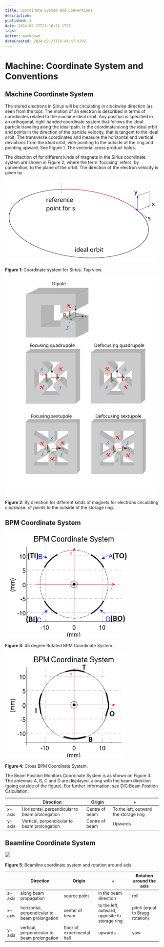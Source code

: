 ```yaml
---
title: Coordinate System and Conventions
description: 
published: 1
date: 2024-02-27T21:10:32.172Z
tags: 
editor: markdown
dateCreated: 2024-02-27T16:41:47.879Z
---
```


# Machine: Coordinate System and Conventions

## Machine Coordinate System

The stored electrons in Sirius will be circulating in clockwise direction (as seen from the top). The motion of an electron is described in terms of coordinates related to the machine ideal orbit. Any position is specified in an orthogonal, right-handed coordinate system that follows the ideal particle traveling along the ideal path. is the coordinate along the ideal orbit and points in the direction of the particle velocity, that is tangent to the ideal orbit. The transverse coordinates and measure the horizontal and vertical deviations from the ideal orbit, with pointing to the outside of the ring and pointing upward. See Figure 1. The vectorial cross product holds.

The direction of for different kinds of magnets in the Sirius coordinate system are shown in Figure 2, where the term 'focusing' refers, by convention, to the plane of the orbit. The direction of the electron velocity is given by .

![](/img/machine/coord_systs_and_conventions/ideal_orbit.svg)

**Figure 1**: Coordinate system for Sirius. Top view.

![](/img/machine/coord_systs_and_conventions/magnets_direction.svg)

**Figure 2**: By direction for different kinds of magnets for electrons circulating clockwise. x^ points to the outside of the storage ring.

## BPM Coordinate System

![](/img/machine/coord_systs_and_conventions/45bpm_coord.png)

**Figure 3**: 45 degree Rotated BPM Coordinate System.

![](/img/machine/coord_systs_and_conventions/crossbpm_coord.png)

**Figure 4**: Cross BPM Coordinate System.      

The Beam Position Monitors Coordinate System is as shown on Figure 3. The antennas A, B, C and D are displayed, along with the beam direction (going outside of the figure). For further information, see DIG:Beam Position Calculation. 

| | Direction | Origin | + |
| --- | --- | --- | --- |
| x-axis | Horizontal, perpendicular to beam prolongation | Centre of beam | To the left, outward the storage ring |
| y-axis | Vertical, perpendicular to beam prolongation | Centre of beam | Upwards 

## Beamline Coordinate System

![](img/beamline_coord.png)

**Figure 5**: Beamline coordinate system and rotation around axis.    

| | Direction | Origin | + | Rotation around the axis |
| --- | --- | --- | --- | --- |
| z-axis | along beam propagation | source point | in the beam direction | roll |
| x-axis | horizontal, perpendicular to beam prolongation | center of beam | to the left, outward, opposite to storage ring | pitch (equal to Bragg rotation) |
| y-axis | vertical, perpendicular to beam prolongation | floor of experimental hall | upwards | yaw 